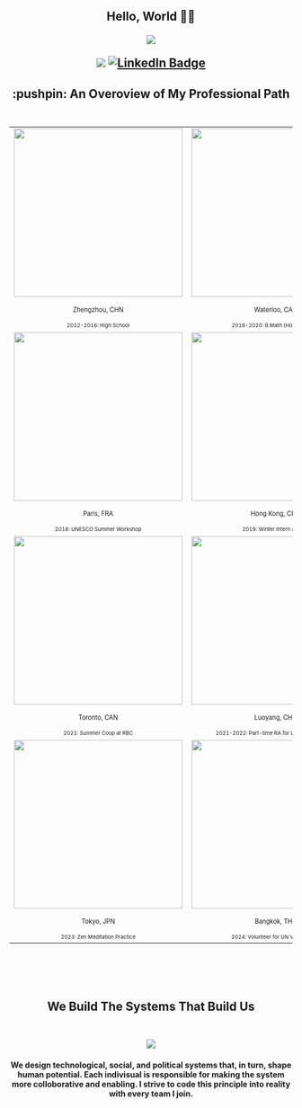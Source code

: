 <h2 align="center"> Hello, World 👋🏼
<p align="center">
  <img src="https://media1.giphy.com/media/v1.Y2lkPTc5MGI3NjExaWR3MmFqaWdzbWF4bXYwbzUzazN3MWk5ODI5ejdwZjNxdHA1aDM0NSZlcD12MV9pbnRlcm5hbF9naWZfYnlfaWQmY3Q9Zw/3ohhwgrL4KKPIZoTQY/giphy.gif">

![](https://komarev.com/ghpvc/?username=Weihua-Zhao97&color=green)
<a href="https://www.linkedin.com/in/wz97/">
  <img src="https://img.shields.io/badge/LinkedIn-blue?style=flat-square&logo=linkedin&logoColor=white" alt="LinkedIn Badge"/>
</a>

<h2 align="center"> :pushpin: An Overoview of My Professional Path
<br/>
<br/>

<p align="center">  

<table>
  
<tr>
      <td ><center><img src="/Zhengzhou.png" width="300" /><p><sub><sup>Zhengzhou, CHN</sup></sub></p><sub><sup><sup>2012-2016: High School</sup></sup></sub></center></td>
      <td ><center><img src="/Waterloo.png" width="300" /><p><sub><sup>Waterloo, CAN</sup></sub></p><sub><sup><sup>2016-2020: B.Math (Hons) Degree</sup></sup></sub></center></td>
      <td ><center><img src="/Beijing.png" width="300" /><p><sub><sup>Beijing, CHN</sup></sub></p><sub><sup><sup>2017: Fall Intern at Tianhong Asset Management</sup></sup></sub></center></td>
     </tr>

<tr>
      <td ><center><img src="/Paris.png" width="300" /><p><sub><sup>Paris, FRA</sup></sub></p><sub><sup><sup>2018: UNESCO Summer Workshop</sup></sup></sub></center></td>
      <td ><center><img src="/Hong Kong.png" width="300" /><p><sub><sup>Hong Kong, CHN</sup></sub></p><sub><sup><sup>2019: Winter Intern at PwC</sup></sup></sub></center></td>
      <td ><center><img src="/Waterloo.png" width="300" /><p><sub><sup>Waterloo, CAN</sup></sub></p><sub><sup><sup>2020-2021: Master's Study</sup></sup></sub></center></td>
     </tr>

<tr>
      <td ><center><img src="/Toronto.png" width="300" /><p><sub><sup>Toronto, CAN</sup></sub></p><sub><sup><sup>2021: Summer Coop at RBC</sup></sup></sub></center></td>
      <td ><center><img src="/Luoyang.png" width="300" /><p><sub><sup>Luoyang, CHN</sup></sub></p><sub><sup><sup>2021-2022: Part-time RA for Local Government</sup></sup></sub></center></td>
      <td ><center><img src="/Waterloo.png" width="300" /><p><sub><sup>Waterloo, CAN</sup></sub></p><sub><sup><sup>2022-2024: MQF Degree Completed</sup></sup></sub></center></td>
     </tr>

<tr>
      <td ><center><img src="/Tokyo.png" width="300" /><p><sub><sup>Tokyo, JPN</sup></sub></p><sub><sup><sup>2023: Zen Meditation Practice</sup></sup></sub></center></td>
      <td ><center><img src="/Bangkok.png" width="300" /><p><sub><sup>Bangkok, THA</sup></sub></p><sub><sup><sup>2024: Volunteer for UN Vesak Event</sup></sup></sub></center></td>
      <td ><center><img src="/High-tech Zone.png" width="300" /><p><sub><sup>Luoyang, CHN</sup></sub></p><sub><sup><sup>2024-2025: Freelance Consultant for Startups</sup></sup></sub></center></td>
     </tr>
  
</table>
</p>

<br/>
<br/>
<h2 align="center"> We Build The Systems That Build Us
<br/>
<br/>
<p align="center">
 <img src="https://media0.giphy.com/media/v1.Y2lkPTc5MGI3NjExbmYwM3pyZm0waG8yaTVia2ozMGtmaDJyczdjbW1zM3B4OW14dXluMSZlcD12MV9pbnRlcm5hbF9naWZfYnlfaWQmY3Q9Zw/U29zwBYWViOC7QBlJy/giphy.gif">
<h4 align="center"> We design technological, social, and political systems that, in turn, shape human potential. Each indivisual is responsible for making the system more colloborative and enabling. I strive to code this principle into reality with every team I join.
</p>
